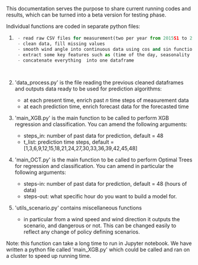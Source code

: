 This documentation serves the purpose to share current running codes and results, which can be turned into a beta version for testing phase. 

Individual functions are coded in separate python files: 
1. ```data_preparation.py is the file containing functions to process measurements dataframe (data obtained by Plum air device) as well as forecast dataframe (official forecast from the weather agency). Specifically, it includes functions to: 
    - read raw CSV files for measurement(two per year from 2015S1 to 2020S1) and official government forecast data
    - clean data, fill missing values 
    - smooth wind angle into continuous data using cos and sin functions
    - extract some key features such as (time of the day, seasonality feature)  
    - concatenate everything  into one dataframe 
    
    
2. 'data_process.py' is the file reading the previous cleaned dataframes and outputs data ready to be used for prediction algorithms:
    - at each present time, enrich past $n$ time steps of measurement data
    - at each prediction time, enrich forecast data for the forecasted time
    
    
3. 'main_XGB.py' is the main function to be called to perform XGB regression and classification. You can amend the following arguments:
    - steps_in: number of past data for prediction, default = 48 
    - t_list: prediction time steps, default = [1,3,6,9,12,15,18,21,24,27,30,33,36,39,42,45,48]
    
4. 'main_OCT.py' is the main function to be called to perform Optimal Trees for regression and classification. You can amend in particular the following arguments:
    - steps-in: number of past data for prediction, default = 48 (hours of data)
    - steps-out: what specific hour do you want to build a model for.
    
    
5. 'utils_scenario.py' contains miscellaneous functions
    - in particular from a wind speed and wind direction it outputs the scenario, and dangerous or not. This can be changed easily to reflect any change of policy defining scenarios.

Note: this function can take a long time to run in Jupyter notebook. We have written a python file called 'main_XGB.py' which could be called and ran on a cluster to speed up running time.  
